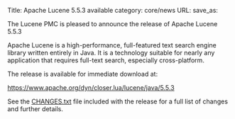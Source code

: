 Title: Apache Lucene 5.5.3 available
category: core/news
URL: 
save_as: 

The Lucene PMC is pleased to announce the release of Apache Lucene 5.5.3

Apache Lucene is a high-performance, full-featured text search engine
library written entirely in Java. It is a technology suitable for nearly
any application that requires full-text search, especially cross-platform.

The release is available for immediate download at:

  <https://www.apache.org/dyn/closer.lua/lucene/java/5.5.3>

See the [CHANGES.txt](/core/5_5_3/changes/Changes.html) file included with the
release for a full list of changes and further details.

